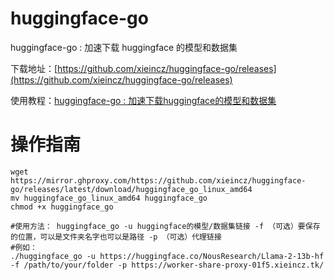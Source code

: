 # huggingface-go
huggingface-go : 加速下载 huggingface 的模型和数据集

下载地址：[https://github.com/xieincz/huggingface-go/releases](https://github.com/xieincz/huggingface-go/releases)

使用教程：[huggingface-go : 加速下载huggingface的模型和数据集](https://xieincz.github.io/post/huggingface-go-jia-su-xia-zai-huggingface-de-mo-xing-he-shu-ju-ji/)

# 操作指南
```
wget https://mirror.ghproxy.com/https://github.com/xieincz/huggingface-go/releases/latest/download/huggingface_go_linux_amd64
mv huggingface_go_linux_amd64 huggingface_go
chmod +x huggingface_go

#使用方法： huggingface_go -u huggingface的模型/数据集链接 -f （可选）要保存的位置，可以是文件夹名字也可以是路径 -p （可选）代理链接
#例如：
./huggingface_go -u https://huggingface.co/NousResearch/Llama-2-13b-hf -f /path/to/your/folder -p https://worker-share-proxy-01f5.xieincz.tk/
```
